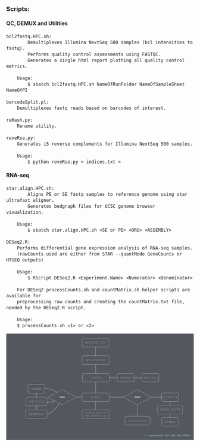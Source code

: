### Scripts: 

   #### QC, DEMUX and Utilities
    bcl2fastq.HPC.sh:
            Demultiplexes Illumina NextSeq 500 samples (bcl intensities to fastq).
            Performs quality control assessments using FASTQC. 
            Generates a single html report plotting all quality control metrics.

        Usage: 
            $ sbatch bcl2fastq.HPC.sh NameOfRunFolder NameOfSampleSheet NameOfPI 
    
    barcodeSplit.pl: 
        Demultiplexes fastq reads based on barcodes of interest.
    
    reHash.py:
        Rename utility.

    reveRse.py:
        Generates i5 reverse complements for Illumina NextSeq 500 samples. 
        
        Usage: 
            $ python reveRse.py < indices.txt >

   #### RNA-seq
                  
    star.align.HPC.sh: 
            Aligns PE or SE fastq samples to reference genome using star ultrafast aligner. 
            Generates bedgraph files for UCSC genome browser visualization. 
        
        Usage: 
            $ sbatch star.align.HPC.sh <SE or PE> <ORG> <ASSEMBLY> 
    
    DESeq2.R:
        Performs differential gene expression analysis of RNA-seq samples. 
        (rawCounts used are either from STAR --quantMode GeneCounts or HTSEQ outputs)
        
        Usage: 
            $ RScript DESeq2.R <Experiment.Name> <Numerator> <Denominator>
        
        For DESeq2 processCounts.sh and countMatrix.sh helper scripts are available for 
        preprocessing raw counts and creating the countMatrix.txt file, needed by the DESeq2.R script. 
        
        Usage: 
        $ processCounts.sh <1> or <2>

![Screenshot](workflow.png)


